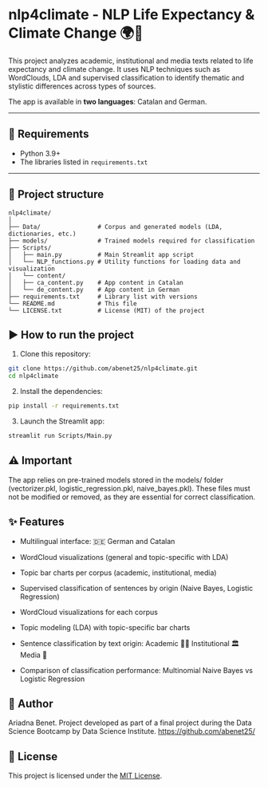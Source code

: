 # nlp4climate - NLP Life Expectancy & Climate Change 🌍🧠

This project analyzes academic, institutional and media texts related to life expectancy and climate change. It uses NLP techniques such as WordClouds, LDA and supervised classification to identify thematic and stylistic differences across types of sources.

The app is available in **two languages**: Catalan and German.

---


## 🔧 Requirements

- Python 3.9+
- The libraries listed in `requirements.txt`

---


## 📁 Project structure

```
nlp4climate/
│
├── Data/                # Corpus and generated models (LDA, dictionaries, etc.)
├── models/              # Trained models required for classification
├── Scripts/
│   ├── main.py          # Main Streamlit app script
│   └── NLP_functions.py # Utility functions for loading data and visualization
│   └── content/
│   ├── ca_content.py    # App content in Catalan
│   └── de_content.py    # App content in German
├── requirements.txt     # Library list with versions
└── README.md            # This file
└── LICENSE.txt          # License (MIT) of the project
```

## ▶️ How to run the project

1. Clone this repository:

```bash
git clone https://github.com/abenet25/nlp4climate.git
cd nlp4climate
```

2. Install the dependencies:

```bash
pip install -r requirements.txt
```

3. Launch the Streamlit app:

```bash
streamlit run Scripts/Main.py
```

## ⚠️ Important
The app relies on pre-trained models stored in the models/ folder (vectorizer.pkl, logistic_regression.pkl, naive_bayes.pkl). These files must not be modified or removed, as they are essential for correct classification.

## ✨ Features

- Multilingual interface: 🇩🇪 German and Catalan
- WordCloud visualizations (general and topic-specific with LDA)
- Topic bar charts per corpus (academic, institutional, media)
- Supervised classification of sentences by origin (Naive Bayes, Logistic Regression)

- WordCloud visualizations for each corpus
- Topic modeling (LDA) with topic-specific bar charts
- Sentence classification by text origin:
        Academic 🧑‍🎓
        Institutional 🏛️
        Media 📰
- Comparison of classification performance: Multinomial Naive Bayes vs Logistic Regression

## 👤 Author

Ariadna Benet. Project developed as part of a final project during the Data Science Bootcamp by Data Science Institute.
https://github.com/abenet25/

## 📄 License

This project is licensed under the [MIT License](LICENSE).

# 
